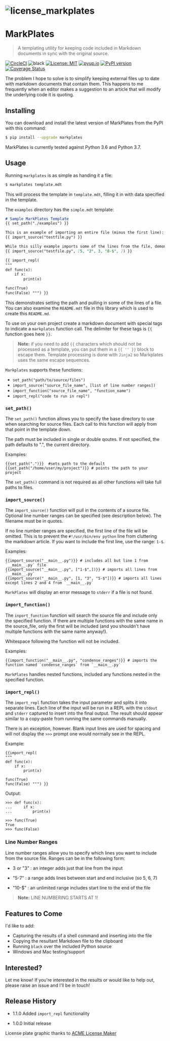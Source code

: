 # ![license_markplates](https://raw.githubusercontent.com/jima80525/markplates/master/license_markplates.jpg)

# MarkPlates

> A templating utility for keeping code included in Markdown documents in sync with the original source.

[![CircleCI](https://circleci.com/gh/jima80525/markplates.svg?style=svg)](https://circleci.com/gh/jima80525/markplates) ![black](https://img.shields.io/badge/code%20style-black-000000.svg) [![License: MIT](https://img.shields.io/badge/License-MIT-yellow.svg)](https://opensource.org/licenses/MIT) [![pyup.io](https://pyup.io/repos/github/jima80525/markplates/shield.svg)](https://pyup.io/account/repos/github/jima80525/markplates/) [![PyPI version](https://badge.fury.io/py/markplates.svg)](https://badge.fury.io/py/markplates) [![Coverage Status](https://coveralls.io/repos/github/jima80525/markplates/badge.svg?branch=master)](https://coveralls.io/github/jima80525/markplates?branch=master)

The problem I hope to solve is to simplify keeping external files up to date with markdown documents that contain them. This happens to me frequently when an editor makes a suggestion to an article that will modify the underlying code it is quoting.

## Installing

You can download and install the latest version of MarkPlates from the PyPI with this command:

```bash
$ pip install --upgrade markplates
```

MarkPlates is currently tested against Python 3.6 and Python 3.7.

## Usage

Running `markplates` is as simple as handing it a file:

```bash
$ markplates template.mdt
```

This will process the template in `template.mdt`, filling it in with data specified in the template.

The `examples` directory has the `simple.mdt` template:

```markdown
# Sample MarkPlates Template
{{ set_path("./examples") }}

This is an example of importing an entire file (minus the first line):
{{ import_source("testfile.py") }}

While this silly example imports some of the lines from the file, demonstrating ranges:
{{ import_source("testfile.py", [5, "2", 3, "8-$", ]) }}

{{ import_repl(
"""
def func(x):
    if x:
        print(x)

func(True)
func(False) """) }}
```

This demonstrates setting the path and pulling in some of the lines of a file. You can also examine the `README.mdt` file in this library which is used to create this `README.md`.

To use on your own project create a markdown document with special tags to indicate a `markplates` function call.  The delimiter for these tags is `{{` function goes here `}}`.

> **Note:** if you need to add `{{` characters which should not be processed as a template, you can put them in a `{{ '' }}`  block to escape them. Template processing is done with `Jinja2` so Markplates uses the same escape sequences.

`Markplates` supports these functions:

*  `set_path("path/to/source/files")`
* `import_source("source_file_name", [list of line number ranges])`
* `import_function("source_file_name", "function_name")`
* `import_repl("code to run in repl")`

### `set_path()`

The `set_path()` function allows you to specify the base directory to use when searching for source files.  Each call to this function will apply from that point in the template down.

The path must be included in single or double qoutes. If not specified, the path defaults to ".", the current directory.

Examples:


```
{{set_path(".")}}  #sets path to the default
{{set_path("/home/user/my/project")}} # points the path to your project
```

The `set_path()` command is not required as all other functions will take full paths to files.

### `import_source()`

The `import_source()` function will pull in the contents of a source file.  Optional line number ranges can be specified (see description below). The filename must be in quotes.

If no line number ranges are specified, the first line of the file will be omitted.  This is to prevent the `#!/usr/bin/env python` line from cluttering the markdown article. If you want to include the first line, use the range: `1-$`.

Examples:

```
{{import_source("__main__.py")}} # includes all but line 1 from `__main__.py` file
{{import_source("__main__.py", ["1-$",])}} # imports all lines from `__main__.py`
{{import_source("__main__.py", [1, "3", "5-$"])}} # imports all lines except lines 2 and 4 from `__main__.py`
```

`MarkPlates` will display an error message to `stderr` if a file is not found.

### `import_function()`

The `inport_function` function will search the source file and include only the specified function. If there are multiple functions with the same name in the source_file, only the first will be included (and you shouldn't have multiple functions with the same name anyway!).

Whitespace following the function will not be included.

Examples:

```
{{import_function("__main__.py", "condense_ranges")}} # imports the function named `condense_ranges` from `__main__.py`
```

`MarkPlates` handles nested functions, included any functions nested in the specified function.

### `import_repl()`

The `import_repl` function takes the input parameter and splits it into separate lines.  Each line of the input will be run in a REPL with the `stdout` and `stderr` captured to insert into the final output. The result should appear similar to a copy-paste from running the same commands manually.

There is an exception, however.  Blank input lines are used for spacing and will not display the `>>>` prompt one would normally see in the REPL.

Example:

```
{{import_repl(
"""
def func(x):
    if x:
        print(x)

func(True)
func(False) """) }}
```


Output:
```
>>> def func(x):
...     if x:
...         print(x)

>>> func(True)
True
>>> func(False)

```

### Line Number Ranges

Line number ranges allow you to specify which lines you want to include from the source file.   Ranges can be in the following form:

* 3 or "3" : an integer adds just that line from the input

* "5-7" : a range adds lines between start and end inclusive (so 5, 6, 7)

* "10-$" : an unlimited range includes start line to the end of the file

> **Note:** LINE NUMBERING STARTS AT 1!

## Features to Come

I'd like to add:

* Capturing the results of a shell command and inserting into the file
* Copying the resultant Markdown file to the clipboard
* Running `black` over the included Python source
* Windows and Mac testing/support

## Interested?

Let me know!  If you're interested in the results or would like to help out, please raise an issue and I'll be in touch!

## Release History

* 1.1.0 Added `import_repl` functionality

* 1.0.0 Initial release

License plate graphic thanks to [ACME License Maker](https://www.acme.com/licensemaker/)
